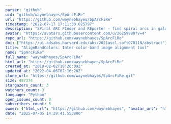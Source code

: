 ```yaml
---
parser: "github"
uid: "github/waynebhayes/SpArcFiRe"
url: "https://github.com/waynebhayes/SpArcFiRe"
timestamp: "2022-07-17 17:11:30.825797"
description: "SPiral ARC FInder and REporter - find spiral arcs in galaxies.... or maybe hurricanes too?"
avatar: "https://avatars.githubusercontent.com/u/20259980?v=4"
repo_url: "https://github.com/waynebhayes/SpArcFiRe"
doi: ["https://ui.adsabs.harvard.edu/abs/2021ascl.soft07011N/abstract"]
title: "AlignBandColors: Inter-color-band image alignment tool"
name: "SpArcFiRe"
full_name: "waynebhayes/SpArcFiRe"
html_url: "https://github.com/waynebhayes/SpArcFiRe"
created_at: "2018-02-02T18:26:09Z"
updated_at: "2022-04-06T07:16:20Z"
clone_url: "https://github.com/waynebhayes/SpArcFiRe.git"
size: 487374
stargazers_count: 3
watchers_count: 3
language: "Python"
open_issues_count: 8
subscribers_count: 5
owner: {"html_url": "https://github.com/waynebhayes", "avatar_url": "https://avatars.githubusercontent.com/u/20259980?v=4", "login": "waynebhayes", "type": "User"}
date: "2025-07-05 14:29:41.553800"
---
```

